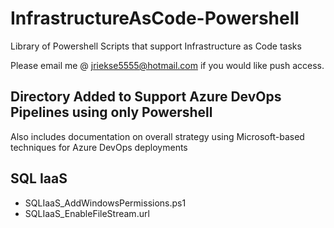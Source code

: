 # InfrastructureAsCode-Powershell
Library of Powershell Scripts that support Infrastructure as Code tasks

Please email me @ jriekse5555@hotmail.com if you would like push access.

## Directory Added to Support Azure DevOps Pipelines using only Powershell
Also includes documentation on overall strategy using Microsoft-based techniques for Azure DevOps deployments

## SQL IaaS
- SQLIaaS_AddWindowsPermissions.ps1
- SQLIaaS_EnableFileStream.url
